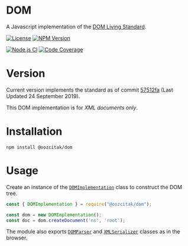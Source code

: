 # DOM
A Javascript implementation of the [DOM Living Standard](https://dom.spec.whatwg.org/).

[![License](http://img.shields.io/npm/l/@oozcitak/dom.svg?style=flat-square)](http://opensource.org/licenses/MIT)
[![NPM Version](https://img.shields.io/npm/v/@oozcitak/dom?logo=npm&style=flat-square)](https://www.npmjs.com/package/@oozcitak/dom)

[![Node.js CI](https://github.com/oozcitak/dom/workflows/build/badge.svg)](https://github.com/oozcitak/dom/actions)
[![Code Coverage](https://codecov.io/gh/oozcitak/dom/branch/master/graph/badge.svg)](https://codecov.io/gh/oozcitak/dom)

# Version
Current version implements the standard as of commit [57512fa](https://dom.spec.whatwg.org/commit-snapshots/57512fac17cf2f1c4c85be4aec178c8086ee5ee4/) (Last Updated 24 September 2019).

This DOM implementation is for _XML documents only_.

# Installation
```
npm install @oozcitak/dom
```

# Usage
Create an instance of the [`DOMImplementation`](https://dom.spec.whatwg.org/#interface-domimplementation) class to construct the DOM tree.

```js
const { DOMImplementation } = require("@oozcitak/dom");

const dom = new DOMImplementation();
const doc = dom.createDocument('ns', 'root');
```

The module also exports [`DOMParser`](https://html.spec.whatwg.org/multipage/dynamic-markup-insertion.html#domparser) and [`XMLSerializer`](https://w3c.github.io/DOM-Parsing/#the-xmlserializer-interface) classes as in the browser.
